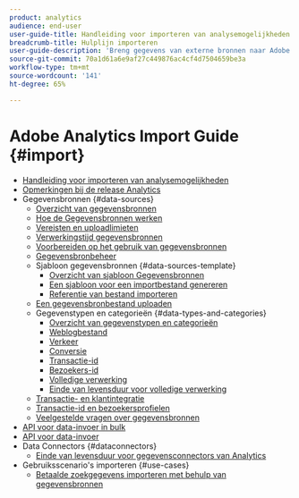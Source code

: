 ```yaml
---
product: analytics
audience: end-user
user-guide-title: Handleiding voor importeren van analysemogelijkheden
breadcrumb-title: Hulplijn importeren
user-guide-description: 'Breng gegevens van externe bronnen naar Adobe Analytics, in bulk of real-time. '
source-git-commit: 70a1d61a6e9af27c449876ac4cf4d7504659be3a
workflow-type: tm+mt
source-wordcount: '141'
ht-degree: 65%

---
```



# Adobe Analytics Import Guide {#import}

+ [Handleiding voor importeren van analysemogelijkheden](home.md)
+ [Opmerkingen bij de release Analytics](https://experienceleague.adobe.com/docs/analytics/release-notes/latest.html)
+ Gegevensbronnen {#data-sources}
   + [Overzicht van gegevensbronnen](c-data-sources/datasrc-home.md)
   + [Hoe de Gegevensbronnen werken](c-data-sources/datasrc-how-data-sources-works.md)
   + [Vereisten en uploadlimieten](c-data-sources/datasrc-requirements.md)
   + [Verwerkingstijd gegevensbronnen](c-data-sources/datasrc-processing-time.md)
   + [Voorbereiden op het gebruik van gegevensbronnen](c-data-sources/datasrc-preparing.md)
   + [Gegevensbronbeheer](c-data-sources/datasrc-manager.md)
   + Sjabloon gegevensbronnen {#data-sources-template}
      + [Overzicht van sjabloon Gegevensbronnen](c-data-sources/datasrc-template/datasrc-template-file.md)
      + [Een sjabloon voor een importbestand genereren](c-data-sources/datasrc-template/t-datasrc-creating-data-sources-file.md)
      + [Referentie van bestand importeren](c-data-sources/datasrc-template/datasrc-import-file-reference.md)
   + [Een gegevensbronbestand uploaden](c-data-sources/t-datasrc-uploading-data.md)
   + Gegevenstypen en categorieën {#data-types-and-categories}
      + [Overzicht van gegevenstypen en categorieën](c-data-sources/c-datasrc-types/datasrc-categories.md)
      + [Weblogbestand](c-data-sources/c-datasrc-types/datasrc-web-log.md)
      + [Verkeer](c-data-sources/c-datasrc-types/datasrc-traffic.md)
      + [Conversie](c-data-sources/c-datasrc-types/datasrc-conversion.md)
      + [Transactie-id](c-data-sources/c-datasrc-types/datasrc-transactionid.md)
      + [Bezoekers-id](c-data-sources/c-datasrc-types/datasrc-visitorid.md)
      + [Volledige verwerking](c-data-sources/c-datasrc-types/datasrc-full-processing.md)
      + [Einde van levensduur voor volledige verwerking](c-data-sources/c-datasrc-types/datasrc-fullproc-eol.md)
   + [Transactie- en klantintegratie](c-data-sources/datasrc-integrating-offline-data.md)
   + [Transactie-id en bezoekersprofielen](c-data-sources/datasrc-tid-visitor-profile.md)
   + [Veelgestelde vragen over gegevensbronnen](c-data-sources/datasrc-faq.md)
+ [API voor data-invoer in bulk](bulk-data-insertion-api/bulk-data-insert.md)
+ [API voor data-invoer](c-data-insertion-api/c-data-insertion-api.md)
+ Data Connectors {#dataconnectors}
   + [Einde van levensduur voor gegevensconnectors van Analytics](data-connectors/data-connectors-eol.md)
+ Gebruiksscenario&#39;s importeren {#use-cases}
   + [Betaalde zoekgegevens importeren met behulp van gegevensbronnen](use-cases/paid-search-metrics.md)
